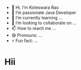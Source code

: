 - 👋 Hi, I’m Koteswara Rao
- 👀 I’m passionate Java Developer
- 🌱 I’m currently learning ...
- 💞️ I’m looking to collaborate on ...
- 📫 How to reach me ...
- 😄 Pronouns: ...
- ⚡ Fun fact: ...


<h1>Hii</h1>

<!---
Koteswarrao2003/Koteswarrao2003 is a ✨ special ✨ repository because its `README.md` (this file) appears on your GitHub profile.
You can click the Preview link to take a look at your changes.
--->
